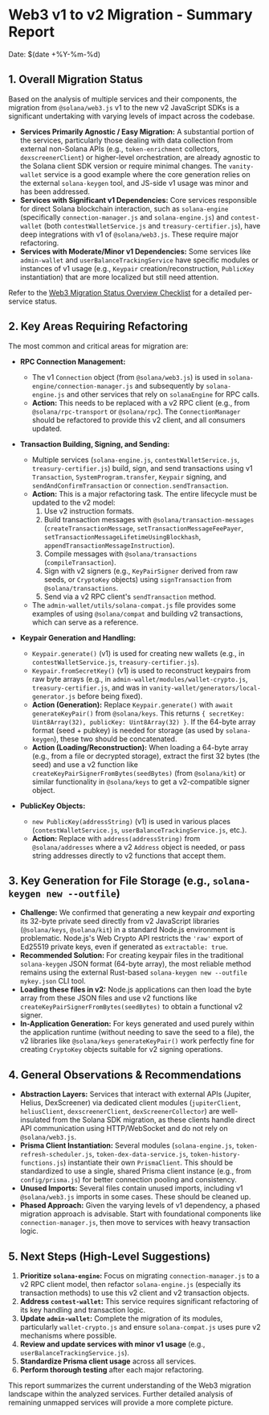 # Web3 v1 to v2 Migration - Summary Report

Date: $(date +%Y-%m-%d)

## 1. Overall Migration Status

Based on the analysis of multiple services and their components, the migration from `@solana/web3.js` v1 to the new v2 JavaScript SDKs is a significant undertaking with varying levels of impact across the codebase.

*   **Services Primarily Agnostic / Easy Migration:** A substantial portion of the services, particularly those dealing with data collection from external non-Solana APIs (e.g., `token-enrichment` collectors, `dexscreenerClient`) or higher-level orchestration, are already agnostic to the Solana client SDK version or require minimal changes. The `vanity-wallet` service is a good example where the core generation relies on the external `solana-keygen` tool, and JS-side v1 usage was minor and has been addressed.
*   **Services with Significant v1 Dependencies:** Core services responsible for direct Solana blockchain interaction, such as `solana-engine` (specifically `connection-manager.js` and `solana-engine.js`) and `contest-wallet` (both `contestWalletService.js` and `treasury-certifier.js`), have deep integrations with v1 of `@solana/web3.js`. These require major refactoring.
*   **Services with Moderate/Minor v1 Dependencies:** Some services like `admin-wallet` and `userBalanceTrackingService` have specific modules or instances of v1 usage (e.g., `Keypair` creation/reconstruction, `PublicKey` instantiation) that are more localized but still need attention.

Refer to the [Web3 Migration Status Overview Checklist](./web3_migration_checklist.md) for a detailed per-service status.

## 2. Key Areas Requiring Refactoring

The most common and critical areas for migration are:

*   **RPC Connection Management:**
    *   The v1 `Connection` object (from `@solana/web3.js`) is used in `solana-engine/connection-manager.js` and subsequently by `solana-engine.js` and other services that rely on `solanaEngine` for RPC calls.
    *   **Action:** This needs to be replaced with a v2 RPC client (e.g., from `@solana/rpc-transport` or `@solana/rpc`). The `ConnectionManager` should be refactored to provide this v2 client, and all consumers updated.

*   **Transaction Building, Signing, and Sending:**
    *   Multiple services (`solana-engine.js`, `contestWalletService.js`, `treasury-certifier.js`) build, sign, and send transactions using v1 `Transaction`, `SystemProgram.transfer`, `Keypair` signing, and `sendAndConfirmTransaction` or `connection.sendTransaction`.
    *   **Action:** This is a major refactoring task. The entire lifecycle must be updated to the v2 model:
        1.  Use v2 instruction formats.
        2.  Build transaction messages with `@solana/transaction-messages` (`createTransactionMessage`, `setTransactionMessageFeePayer`, `setTransactionMessageLifetimeUsingBlockhash`, `appendTransactionMessageInstruction`).
        3.  Compile messages with `@solana/transactions` (`compileTransaction`).
        4.  Sign with v2 signers (e.g., `KeyPairSigner` derived from raw seeds, or `CryptoKey` objects) using `signTransaction` from `@solana/transactions`.
        5.  Send via a v2 RPC client's `sendTransaction` method.
    *   The `admin-wallet/utils/solana-compat.js` file provides some examples of using `@solana/compat` and building v2 transactions, which can serve as a reference.

*   **Keypair Generation and Handling:**
    *   `Keypair.generate()` (v1) is used for creating new wallets (e.g., in `contestWalletService.js`, `treasury-certifier.js`).
    *   `Keypair.fromSecretKey()` (v1) is used to reconstruct keypairs from raw byte arrays (e.g., in `admin-wallet/modules/wallet-crypto.js`, `treasury-certifier.js`, and was in `vanity-wallet/generators/local-generator.js` before being fixed).
    *   **Action (Generation):** Replace `Keypair.generate()` with `await generateKeyPair()` from `@solana/keys`. This returns `{ secretKey: Uint8Array(32), publicKey: Uint8Array(32) }`. If the 64-byte array format (seed + pubkey) is needed for storage (as used by `solana-keygen`), these two should be concatenated.
    *   **Action (Loading/Reconstruction):** When loading a 64-byte array (e.g., from a file or decrypted storage), extract the first 32 bytes (the seed) and use a v2 function like `createKeyPairSignerFromBytes(seedBytes)` (from `@solana/kit`) or similar functionality in `@solana/keys` to get a v2-compatible signer object.

*   **PublicKey Objects:**
    *   `new PublicKey(addressString)` (v1) is used in various places (`contestWalletService.js`, `userBalanceTrackingService.js`, etc.).
    *   **Action:** Replace with `address(addressString)` from `@solana/addresses` where a v2 `Address` object is needed, or pass string addresses directly to v2 functions that accept them.

## 3. Key Generation for File Storage (e.g., `solana-keygen new --outfile`)

*   **Challenge:** We confirmed that generating a new keypair *and* exporting its 32-byte private seed directly from v2 JavaScript libraries (`@solana/keys`, `@solana/kit`) in a standard Node.js environment is problematic. Node.js's Web Crypto API restricts the `'raw'` export of Ed25519 private keys, even if generated as `extractable: true`.
*   **Recommended Solution:** For creating keypair files in the traditional `solana-keygen` JSON format (64-byte array), the most reliable method remains using the external Rust-based `solana-keygen new --outfile mykey.json` CLI tool.
*   **Loading these files in v2:** Node.js applications can then load the byte array from these JSON files and use v2 functions like `createKeyPairSignerFromBytes(seedBytes)` to obtain a functional v2 signer.
*   **In-Application Generation:** For keys generated and used purely within the application runtime (without needing to save the seed to a file), the v2 libraries like `@solana/keys` `generateKeyPair()` work perfectly fine for creating `CryptoKey` objects suitable for v2 signing operations.

## 4. General Observations & Recommendations

*   **Abstraction Layers:** Services that interact with external APIs (Jupiter, Helius, DexScreener) via dedicated client modules (`jupiterClient`, `heliusClient`, `dexscreenerClient`, `dexScreenerCollector`) are well-insulated from the Solana SDK migration, as these clients handle direct API communication using HTTP/WebSocket and do not rely on `@solana/web3.js`.
*   **Prisma Client Instantiation:** Several modules (`solana-engine.js`, `token-refresh-scheduler.js`, `token-dex-data-service.js`, `token-history-functions.js`) instantiate their own `PrismaClient`. This should be standardized to use a single, shared Prisma client instance (e.g., from `config/prisma.js`) for better connection pooling and consistency.
*   **Unused Imports:** Several files contain unused imports, including v1 `@solana/web3.js` imports in some cases. These should be cleaned up.
*   **Phased Approach:** Given the varying levels of v1 dependency, a phased migration approach is advisable. Start with foundational components like `connection-manager.js`, then move to services with heavy transaction logic.

## 5. Next Steps (High-Level Suggestions)

1.  **Prioritize `solana-engine`:** Focus on migrating `connection-manager.js` to a v2 RPC client model, then refactor `solana-engine.js` (especially its transaction methods) to use this v2 client and v2 transaction objects.
2.  **Address `contest-wallet`:** This service requires significant refactoring of its key handling and transaction logic.
3.  **Update `admin-wallet`:** Complete the migration of its modules, particularly `wallet-crypto.js` and ensure `solana-compat.js` uses pure v2 mechanisms where possible.
4.  **Review and update services with minor v1 usage** (e.g., `userBalanceTrackingService.js`).
5.  **Standardize Prisma client usage** across all services.
6.  **Perform thorough testing** after each major refactoring.

This report summarizes the current understanding of the Web3 migration landscape within the analyzed services. Further detailed analysis of remaining unmapped services will provide a more complete picture. 